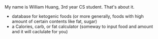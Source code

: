 My name is William Huang, 3rd year CS student. That's about it.
- database for ketogenic foods (or more generally, foods with high amount of certain contents like fat, sugar)
- a Calories, carb, or fat calculator (someway to input food and amount and it will caclulate for you) 
